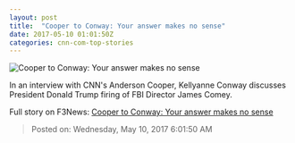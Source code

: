 ```yaml
---
layout: post
title:  "Cooper to Conway: Your answer makes no sense"
date: 2017-05-10 01:01:50Z
categories: cnn-com-top-stories
---
```


![Cooper to Conway: Your answer makes no sense](http://i2.cdn.cnn.com/cnnnext/dam/assets/170509205444-cooper-conway-5-9-super-tease.jpg)

In an interview with CNN's Anderson Cooper, Kellyanne Conway discusses President Donald Trump firing of FBI Director James Comey.


Full story on F3News: [Cooper to Conway: Your answer makes no sense](http://www.f3nws.com/n/PVSfVH)

> Posted on: Wednesday, May 10, 2017 6:01:50 AM
